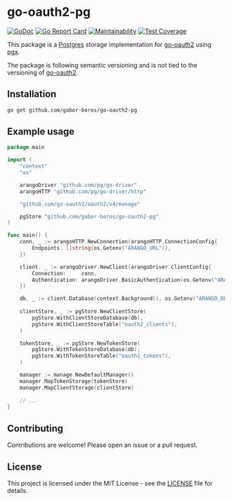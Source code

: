 # go-oauth2-pg

[![GoDoc](https://godoc.org/github.com/gabor-boros/go-oauth2-pg?status.svg)](https://godoc.org/github.com/gabor-boros/go-oauth2-pg)
[![Go Report Card](https://goreportcard.com/badge/github.com/gabor-boros/go-oauth2-pg)](https://goreportcard.com/report/github.com/gabor-boros/go-oauth2-pg)
[![Maintainability](https://api.codeclimate.com/v1/badges/28517f7d90ff37bb27a0/maintainability)](https://codeclimate.com/github/gabor-boros/go-oauth2-pg/maintainability)
[![Test Coverage](https://api.codeclimate.com/v1/badges/28517f7d90ff37bb27a0/test_coverage)](https://codeclimate.com/github/gabor-boros/go-oauth2-pg/test_coverage)

This package is a [Postgres] storage implementation for [go-oauth2] using
[pgx].

The package is following semantic versioning and is not tied to the versioning
of [go-oauth2].

[Postgres]: https://www.postgresql.org/
[go-oauth2]: https://github.com/go-oauth2/oauth2
[pgx]: https://github.com/jackc/pgx

## Installation

```bash
go get github.com/gabor-boros/go-oauth2-pg
```

## Example usage

```go
package main

import (
	"context"
	"os"

	arangoDriver "github.com/pg/go-driver"
	arangoHTTP "github.com/pg/go-driver/http"

	"github.com/go-oauth2/oauth2/v4/manage"

	pgStore "github.com/gabor-boros/go-oauth2-pg"
)

func main() {
	conn, _ := arangoHTTP.NewConnection(arangoHTTP.ConnectionConfig{
		Endpoints: []string{os.Getenv("ARANGO_URL")},
	})

	client, _ := arangoDriver.NewClient(arangoDriver.ClientConfig{
		Connection:     conn,
		Authentication: arangoDriver.BasicAuthentication(os.Getenv("ARANGO_USER"), os.Getenv("ARANGO_PASSWORD")),
	})

	db, _ := client.Database(context.Background(), os.Getenv("ARANGO_DB"))
	
	clientStore, _ := pgStore.NewClientStore(
		pgStore.WithClientStoreDatabase(db),
		pgStore.WithClientStoreTable("oauth2_clients"),
	)

	tokenStore, _ := pgStore.NewTokenStore(
		pgStore.WithTokenStoreDatabase(db),
		pgStore.WithTokenStoreTable("oauth2_tokens"),
	)

	manager := manage.NewDefaultManager()
	manager.MapTokenStorage(tokenStore)
	manager.MapClientStorage(clientStore)
	
	// ...
}
```

## Contributing

Contributions are welcome! Please open an issue or a pull request.

## License

This project is licensed under the MIT License - see the [LICENSE](LICENSE) file
for details.
